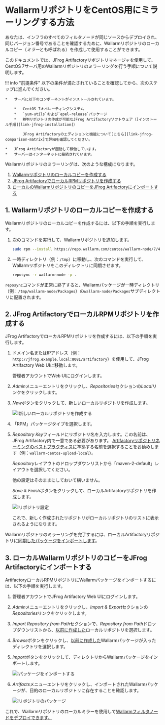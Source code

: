 [img-new-local-repo]:                   ../../../../images/integration-guides/repo-mirroring/centos/common/new-local-repo.png
[img-artifactory-repo-settings]:        ../../../../images/integration-guides/repo-mirroring/centos/common/new-local-repo-settings.png
[img-import-into-artifactory]:          ../../../../images/integration-guides/repo-mirroring/centos/common/import-repo-into-artifactory.png
[img-local-repo-ok]:                    ../../../../images/integration-guides/repo-mirroring/centos/common/local-repo-ok.png

[link-jfrog-installation]:              https://www.jfrog.com/confluence/display/RTF/Installing+on+Linux+Solaris+or+Mac+OS
[link-jfrog-comparison-matrix]:         https://www.jfrog.com/confluence/display/RTF/Artifactory+Comparison+Matrix
[link-artifactory-naming-agreement]:    https://jfrog.com/whitepaper/best-practices-structuring-naming-artifactory-repositories/

[doc-installation-from-artifactory]:    how-to-use-mirrored-repo.md

[anchor-fetch-repo]:                    #1-wallarm-リポジトリのローカルコピーを作成する
[anchor-setup-repo-artifactory]:        #2-JFrog-アーティファクトリーでローカル-RPMリポジトリを作成する
[anchor-import-repo]:                   #3-ローカル-Wallarm-リポジトリのコピーを-JFrog-artifactoryにインポートする

#   WallarmリポジトリをCentOS用にミラーリングする方法

あなたは、インフラのすべてのフィルタノードが同じソースからデプロイされ、同じバージョン番号であることを確認するために、Wallarmリポジトリのローカルコピー（*ミラー*とも呼ばれる）を作成して使用することができます。

このドキュメントでは、JFrog Artifactoryリポジトリマネージャを使用して、CentOS 7サーバ用のWallarmリポジトリのミラーリングを行う手順について説明します。

!!! info "前提条件"
    以下の条件が満たされていることを確認してから、次のステップに進んでください。

    *   サーバに以下のコンポーネントがインストールされています。

        *   CentOS 7オペレーティングシステム
        *   `yum-utils`および`epel-release`パッケージ
        *   RPMリポジトリの作成が可能なJFrog Artifactoryソフトウェア（[インストール手順][link-jfrog-installation]）

            JFrog Artifactoryのエディションと機能について[こちら][link-jfrog-comparison-matrix]で詳細を確認してください。

    *   JFrog Artifactoryが起動して稼働しています。
    *   サーバーはインターネットに接続されています。

Wallarmリポジトリのミラーリングは、次のような構成になります。
1.  [Wallarmリポジトリのローカルコピーを作成する][anchor-fetch-repo]
2.  [JFrog ArtifactoryでローカルRPMリポジトリを作成する][anchor-setup-repo-artifactory]
3.  [ローカルのWallarmリポジトリのコピーをJFrog Artifactoryにインポートする][anchor-import-repo]

##  1.  Wallarmリポジトリのローカルコピーを作成する

Wallarmリポジトリのローカルコピーを作成するには、以下の手順を実行します。
1.  次のコマンドを実行して、Wallarmリポジトリを追加します。

    ```bash
    sudo rpm --install https://repo.wallarm.com/centos/wallarm-node/7/4.4/x86_64/wallarm-node-repo-4.4-0.el7.noarch.rpm
    ```

2.  一時ディレクトリ（例：`/tmp`）に移動し、次のコマンドを実行して、Wallarmリポジトリをこのディレクトリに同期させます。

    ```bash
    reposync -r wallarm-node -p .
    ```

`reposync`コマンドが正常に終了すると、Wallarmパッケージが一時ディレクトリ（例：`/tmp/wallarm-node/Packages`）の`wallarm-node/Packages`サブディレクトリに配置されます。

##  2.  JFrog ArtifactoryでローカルRPMリポジトリを作成する

JFrog ArtifactoryでローカルRPMリポジトリを作成するには、以下の手順を実行します。
1.  ドメイン名またはIPアドレス（例：`http://jfrog.example.local:8081/artifactory`）を使用して、JFrog Artifactory Web UIに移動します。

    管理者アカウントでWeb UIにログインします。

2.  *Admin*メニューエントリをクリックし、*Repositories*セクションの*Local*リンクをクリックします。

3.  *New*ボタンをクリックして、新しいローカルリポジトリを作成します。

    ![!新しいローカルリポジトリを作成する][img-new-local-repo]

4.  「RPM」パッケージタイプを選択します。

5.  *Repository Key*フィールドにリポジトリ名を入力します。この名前は、JFrog Artifactory内で一意である必要があります。 [Artifactoryリポジトリネーミングのベストプラクティス][link-artifactory-naming-agreement]に準拠する名前を選択することをお勧めします（例：`wallarm-centos-upload-local`）。

    *Repository*レイアウトのドロップダウンリストから「maven-2-default」レイアウトを選択してください。

    他の設定はそのままにしておいて構いません。

    *Save & Finish*ボタンをクリックして、ローカルArtifactoryリポジトリを作成します。

    ![!リポジトリ設定][img-artifactory-repo-settings]

    これで、新しく作成されたリポジトリがローカルリポジトリのリストに表示されるようになります。

Wallarmリポジトリのミラーリングを完了するには、ローカルArtifactoryリポジトリに[同期したパッケージをインポートします][anchor-fetch-repo]。

##  3.  ローカルWallarmリポジトリのコピーをJFrog Artifactoryにインポートする

ArtifactoryローカルRPMリポジトリにWallarmパッケージをインポートするには、以下の手順を実行します。
1.  管理者アカウントでJFrog Artifactory Web UIにログインします。

2.  *Admin*メニューエントリをクリックし、*Import & Export*セクションの*Repositories*リンクをクリックします。

3.  *Import Repository from Path*セクションで、*Repository from Path*ドロップダウンリストから、[以前に作成した][anchor-setup-repo-artifactory]ローカルリポジトリを選択します。

4.  *Browse*ボタンをクリックし、[以前に作成した][anchor-fetch-repo]Wallarmパッケージが入ったディレクトリを選択します。

5.  *Import*ボタンをクリックして、ディレクトリからWallarmパッケージをインポートします。

    ![!パッケージをインポートする][img-import-into-artifactory]

6.  *Artifacts*メニューエントリをクリックし、インポートされたWallarmパッケージが、目的のローカルリポジトリに存在することを確認します。

    ![!リポジトリのパッケージ][img-local-repo-ok]



これで、Wallarmリポジトリのローカルミラーを使用して[Wallarmフィルタノードをデプロイできます。][doc-installation-from-artifactory]